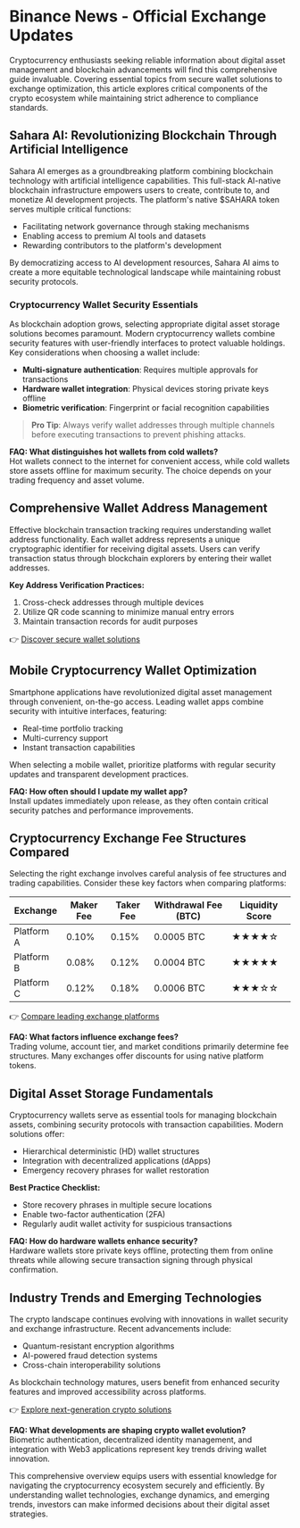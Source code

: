 # Binance News - Official Exchange Updates

Cryptocurrency enthusiasts seeking reliable information about digital asset management and blockchain advancements will find this comprehensive guide invaluable. Covering essential topics from secure wallet solutions to exchange optimization, this article explores critical components of the crypto ecosystem while maintaining strict adherence to compliance standards.

## Sahara AI: Revolutionizing Blockchain Through Artificial Intelligence

Sahara AI emerges as a groundbreaking platform combining blockchain technology with artificial intelligence capabilities. This full-stack AI-native blockchain infrastructure empowers users to create, contribute to, and monetize AI development projects. The platform's native $SAHARA token serves multiple critical functions:

- Facilitating network governance through staking mechanisms
- Enabling access to premium AI tools and datasets
- Rewarding contributors to the platform's development

By democratizing access to AI development resources, Sahara AI aims to create a more equitable technological landscape while maintaining robust security protocols.

### Cryptocurrency Wallet Security Essentials

As blockchain adoption grows, selecting appropriate digital asset storage solutions becomes paramount. Modern cryptocurrency wallets combine security features with user-friendly interfaces to protect valuable holdings. Key considerations when choosing a wallet include:

- **Multi-signature authentication**: Requires multiple approvals for transactions
- **Hardware wallet integration**: Physical devices storing private keys offline
- **Biometric verification**: Fingerprint or facial recognition capabilities

> **Pro Tip**: Always verify wallet addresses through multiple channels before executing transactions to prevent phishing attacks.

**FAQ: What distinguishes hot wallets from cold wallets?**  
Hot wallets connect to the internet for convenient access, while cold wallets store assets offline for maximum security. The choice depends on your trading frequency and asset volume.

## Comprehensive Wallet Address Management

Effective blockchain transaction tracking requires understanding wallet address functionality. Each wallet address represents a unique cryptographic identifier for receiving digital assets. Users can verify transaction status through blockchain explorers by entering their wallet addresses.

**Key Address Verification Practices:**
1. Cross-check addresses through multiple devices
2. Utilize QR code scanning to minimize manual entry errors
3. Maintain transaction records for audit purposes

👉 [Discover secure wallet solutions](https://bit.ly/okx-bonus)

## Mobile Cryptocurrency Wallet Optimization

Smartphone applications have revolutionized digital asset management through convenient, on-the-go access. Leading wallet apps combine security with intuitive interfaces, featuring:

- Real-time portfolio tracking
- Multi-currency support
- Instant transaction capabilities

When selecting a mobile wallet, prioritize platforms with regular security updates and transparent development practices.

**FAQ: How often should I update my wallet app?**  
Install updates immediately upon release, as they often contain critical security patches and performance improvements.

## Cryptocurrency Exchange Fee Structures Compared

Selecting the right exchange involves careful analysis of fee structures and trading capabilities. Consider these key factors when comparing platforms:

| Exchange | Maker Fee | Taker Fee | Withdrawal Fee (BTC) | Liquidity Score |
|---------|-----------|-----------|-----------------------|-----------------|
| Platform A | 0.10% | 0.15% | 0.0005 BTC | ★★★★☆ |
| Platform B | 0.08% | 0.12% | 0.0004 BTC | ★★★★★ |
| Platform C | 0.12% | 0.18% | 0.0006 BTC | ★★★☆☆ |

👉 [Compare leading exchange platforms](https://bit.ly/okx-bonus)

**FAQ: What factors influence exchange fees?**  
Trading volume, account tier, and market conditions primarily determine fee structures. Many exchanges offer discounts for using native platform tokens.

## Digital Asset Storage Fundamentals

Cryptocurrency wallets serve as essential tools for managing blockchain assets, combining security protocols with transaction capabilities. Modern solutions offer:

- Hierarchical deterministic (HD) wallet structures
- Integration with decentralized applications (dApps)
- Emergency recovery phrases for wallet restoration

**Best Practice Checklist:**
- Store recovery phrases in multiple secure locations
- Enable two-factor authentication (2FA)
- Regularly audit wallet activity for suspicious transactions

**FAQ: How do hardware wallets enhance security?**  
Hardware wallets store private keys offline, protecting them from online threats while allowing secure transaction signing through physical confirmation.

## Industry Trends and Emerging Technologies

The crypto landscape continues evolving with innovations in wallet security and exchange infrastructure. Recent advancements include:

- Quantum-resistant encryption algorithms
- AI-powered fraud detection systems
- Cross-chain interoperability solutions

As blockchain technology matures, users benefit from enhanced security features and improved accessibility across platforms.

👉 [Explore next-generation crypto solutions](https://bit.ly/okx-bonus)

**FAQ: What developments are shaping crypto wallet evolution?**  
Biometric authentication, decentralized identity management, and integration with Web3 applications represent key trends driving wallet innovation.

This comprehensive overview equips users with essential knowledge for navigating the cryptocurrency ecosystem securely and efficiently. By understanding wallet technologies, exchange dynamics, and emerging trends, investors can make informed decisions about their digital asset strategies.